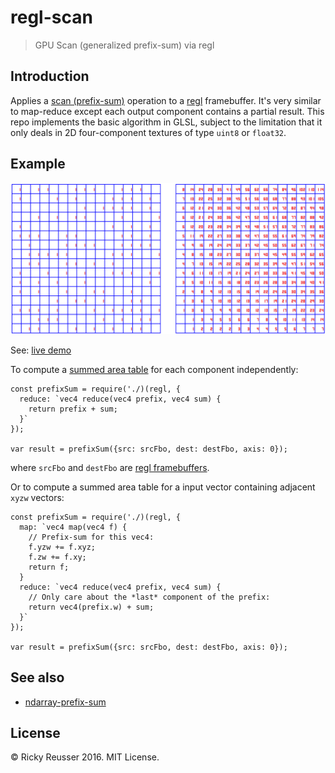 # regl-scan

> GPU Scan (generalized prefix-sum) via regl

## Introduction

Applies a [scan (prefix-sum)](https://en.wikipedia.org/wiki/Prefix_sum) operation to a [regl](https://github.com/regl-project/regl) framebuffer. It's very similar to map-reduce except each output component contains a partial result. This repo implements the basic algorithm in GLSL, subject to the limitation that it only deals in 2D four-component textures of type `uint8` or `float32`.

## Example

<a href="http://rickyreusser.com/demos/regl-scan/"><img src="./screenshot.png"></a>

See: [live demo](http://rickyreusser.com/demos/regl-scan/)

To compute a [summed area table](https://en.wikipedia.org/wiki/Summed_area_table) for each component independently:

```javscript
const prefixSum = require('./)(regl, {
  reduce: `vec4 reduce(vec4 prefix, vec4 sum) {
    return prefix + sum;
  }`
});

var result = prefixSum({src: srcFbo, dest: destFbo, axis: 0});
```

where `srcFbo` and `destFbo` are [regl framebuffers](https://github.com/regl-project/regl).

Or to compute a summed area table for a input vector containing adjacent `xyzw` vectors:

```javscript
const prefixSum = require('./)(regl, {
  map: `vec4 map(vec4 f) {
    // Prefix-sum for this vec4:
    f.yzw += f.xyz;
    f.zw += f.xy;
    return f;
  }
  reduce: `vec4 reduce(vec4 prefix, vec4 sum) {
    // Only care about the *last* component of the prefix:
    return vec4(prefix.w) + sum;
  }`
});

var result = prefixSum({src: srcFbo, dest: destFbo, axis: 0});
```

## See also

- [ndarray-prefix-sum](https://github.com/scijs/ndarray-prefix-sum)

## License

&copy; Ricky Reusser 2016. MIT License.
